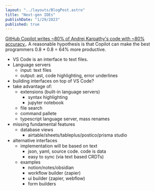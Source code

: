 ```yaml
---
layout: "../layouts/BlogPost.astro"
title: "Next-gen IDEs"
publishDate: "1/29/2023"
published: true
---
```


[GitHub Copilot writes ~80% of Andrej Karpathy's code with ~80% accuracy.](https://twitter.com/karpathy/status/1608895189078380544). A reasonable hypothesis is that Copilot can make the best programmers 0.8 * 0.8 = 64% more productive.

- VS Code is an interface to text files. 
- Language servers
  - input: text files
  - output: ast, code highlighting, error underlines
- building interfaces on top of VS Code?
- take advantage of:
  - extensions (built-in language servers)
    - syntax highlighting
    - jupyter notebook
  - file search
  - command pallete
  - typescript language server, mass renames
- missing fundamental features
  - database views
    - airtable/sheets/tableplus/postico/prisma studio
- alternative interfaces
  - implementation will be based on text
    - json, yaml, source code. code is data
    - easy to sync (via text based CRDTs)
  - examples
    - notion/notes/obsidian
    - workflow builder (zapier)
    - ui builder (zapier, webflow)
    - form builders

